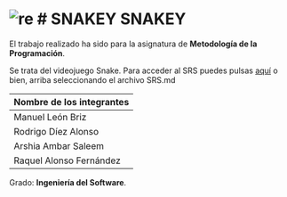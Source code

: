 # ![re](https://user-images.githubusercontent.com/45390300/56307681-b93e0d00-6145-11e9-9af5-3b559c8ca493.gif) # SNAKEY SNAKEY
El trabajo realizado ha sido para la asignatura de **Metodología de la Programación**.


Se trata del videojuego Snake. Para acceder al SRS puedes pulsas [aquí](https://github.com/Muffinous/kitten/blob/master/SRS.md) o bien,
arriba seleccionando el archivo SRS.md

|Nombre de los integrantes     |
|------------------------------|
|Manuel León Briz              |
|Rodrigo Díez Alonso           |
|Arshia Ambar Saleem           |
|Raquel Alonso Fernández       |

Grado: **Ingeniería del Software**.
